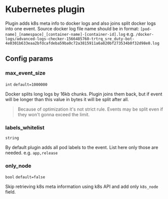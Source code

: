 # Kubernetes plugin
Plugin adds k8s meta info to docker logs and also joins split docker logs into one event.
Source docker log file name should be in format: `[pod-name]_[namespace]_[container-name]-[container-id].log` e.g. `/docker-logs/advanced-logs-checker-1566485760-trtrq_sre_duty-bot-4e0301b633eaa2bfdcafdeba59ba0c72a3815911a6a820bf273534b0f32d98e0.log`

## Config params
### max_event_size

`int` `default=1000000`  

Docker splits long logs by 16kb chunks. Plugin joins them back, but if event will be longer than this value in bytes it will be split after all.
> Because of optimization it's not strict rule. Events may be split even if they won't gonna exceed the limit.

### labels_whitelist

`string`   

By default plugin adds all pod labels to the event. List here only those are needed.
e.g. `app,release`

### only_node

`bool` `default=false`  

Skip retrieving k8s meta information using k8s API and add only `k8s_node` field.


